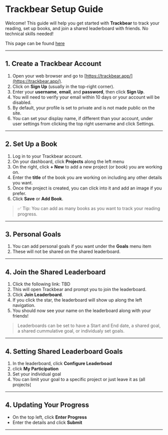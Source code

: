 # Trackbear Setup Guide

Welcome! This guide will help you get started with **Trackbear** to track your reading, set up books, and join a shared leaderboard with friends. No technical skills needed!

This page can be found [here](https://yatzin.github.io/TrackBearInstructions/)

---

## 1. Create a Trackbear Account

1. Open your web browser and go to [https://trackbear.app/](https://trackbear.app/).  
2. Click on **Sign Up** (usually in the top-right corner).  
3. Enter your **username**, **email**, and **password**, then click **Sign Up**.  
4. You will need to verify your email within 10 days or your account will be disabled.
5. By default, your profile is set to private and is not made public on the site.
6. You can set your display name, if different than your account, under user settings from clicking the top right username and click Settings.

---

## 2. Set Up a Book

1. Log in to your Trackbear account.  
2. On your dashboard, click **Projects** along the left menu
3. On the right, click **+ New** to add a new project (or book) you are working on.
4. Enter the **title** of the book you are working on including any other details you want.
5. Once the project is created, you can click into it and add an image if you prefer.   
6. Click **Save** or **Add Book**.  

> ✅ Tip: You can add as many books as you want to track your reading progress.

---

## 3. Personal Goals

1. You can add personal goals if you want under the **Goals** menu item
2. These will not be shared on the shared leaderboard.

---

## 4. Join the Shared Leaderboard

1. Click the following link: TBD
2. This will open Trackbear and prompt you to join the leaderboard.  
3. Click **Join Leaderboard**.
4. If you click the star, the leaderboard will show up along the left navigation.
5. You should now see your name on the leaderboard along with your friends!  

> Leaderboards can be set to have a Start and End date, a shared goal, a shared cummulative goal, or individualy set goals.

---

## 4. Setting Shared Leaderboard Goals

1. In the leaderboard, click **Configure Leaderboad**
2. click **My Participation**
3. Set your individual goal
4. You can limit your goal to a specific project or just leave it as (all projects(

---

## 4. Updating Your Progress

- On the top left, click **Enter Progress**
- Enter the details and click **Submit**

---
